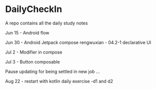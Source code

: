 # DailyCheckIn
A repo contains all the daily study notes

Jun 15 - Android flow

Jun 30 - Android Jetpack compose rengwuxian - 04.2-1 declarative UI

Jul 2 - Modifier in compose

Jul 3 - Button composable

Pause updating for being settled in new job ...

Aug 22 - restart with kotlin daily exercise -d1 and d2
